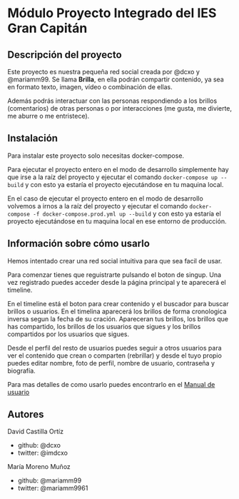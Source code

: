 # Módulo Proyecto Integrado del IES Gran Capitán

## Descripción del proyecto
Este proyecto es nuestra pequeña red social creada por @dcxo y @mariamm99. Se llama **Brilla**, en ella podrán compartir contenido, ya sea en formato texto, imagen, vídeo o combinación de ellas.

Además podrás interactuar con las personas respondiendo a los brillos (comentarios) de otras personas o por interacciones (me gusta, me divierte, me aburre o me entristece).


## Instalación
Para instalar este proyecto solo necesitas docker-compose. 

Para ejecutar el proyecto entero en el modo de desarrollo simplemente hay que irse a la raíz del proyecto y ejecutar el comando `docker-compose up --build` y con esto ya estaría el proyecto ejecutándose en tu maquina local.

En el caso de ejecutar el proyecto entero en el modo de desarrollo volvemos a irnos a la raíz del proyecto y ejecutar el comando `docker-compose -f docker-compose.prod.yml up --build` y con esto ya estaría el proyecto ejecutándose en tu maquina local en ese entorno de producción.


## Información sobre cómo usarlo
Hemos intentado crear una red social intuitiva para que sea facil de usar. 

Para comenzar tienes que reguistrarte pulsando el boton de singup. Una vez registrado puedes acceder desde la página principal y te aparecerá el timeline.

En el timeline está el boton para crear contenido y el buscador para buscar brillos o usuarios. En el timelina aparecerá los brillos de forma cronologica inversa segun la fecha de su cración. Apareceran tus brillos, los brillos que has compartido, los brillos de los usuarios que sigues y los brillos compartidos por los usuarios que sigues.

Desde el perfil del resto de usuarios puedes seguir a otros usuarios para ver el contenido que crean o comparten (rebrillar) y desde el tuyo propio puedes editar nombre, foto de perfil, nombre de usuario, contraseña y biografía.

Para mas detalles de como usarlo puedes encontrarlo en el [Manual de usuario](https://github.com/iesgrancapitan-proyectos/202021daw_junio_Brilla-DavidCastilla-MariaMoreno/wiki/Manual_Usuario)


## Autores
David Castilla Ortíz
- github: @dcxo
- twitter: @imdcxo

María Moreno Muñoz
- github: @mariamm99
- twitter: @mariamm9961
